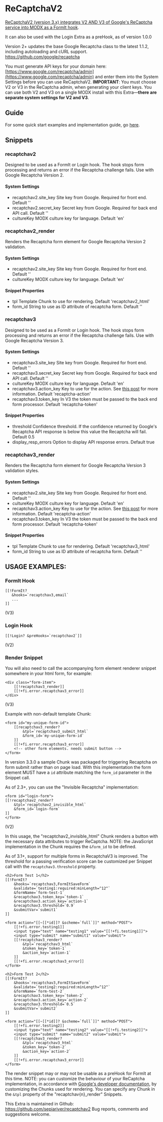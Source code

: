# ReCaptchaV2

[ReCaptchaV2 (version 3.x) integrates V2 AND V3 of Google's ReCaptcha service into MODX as a FormIt hook](https://sepiariver.com/modx/recaptchav2-supports-recaptchav3/).

It can also be used with the Login Extra as a preHook, as of version 1.0.0

Version 2+ updates the base Google Recaptcha class to the latest 1.1.2, including autoloading and cURL support. https://github.com/google/recaptcha

You must generate API keys for your domain here: [https://www.google.com/recaptcha/admin](https://www.google.com/recaptcha/admin)
and enter them into the System Settings before you can use ReCaptchaV2. **IMPORTANT**: You must choose V2 or V3 in the ReCaptcha admin, when generating your client keys. You can use both V2 and V3 on a single MODX install with this Extra—**there are separate system settings for V2 and V3**.

## Guide

For some quick start examples and implementation guide, go [here](https://sepiariver.com/modx/a-guide-to-recaptcha-v3-for-modx-cms/).

## Snippets

### recaptchav2

Designed to be used as a FormIt or Login hook. The hook stops form processing and returns an error if the Recaptcha challenge fails. Use with Google Recaptcha Version 2.

#### System Settings

- recaptchav2.site_key      Site key from Google. Required for front end. Default ''
- recaptchav2.secret_key    Secret key from Google. Required for back end API call. Default ''
- cultureKey                MODX culture key for language. Default 'en'

### recaptchav2_render

Renders the Recaptcha form element for Google Recaptcha Version 2 validation.

#### System Settings

- recaptchav2.site_key      Site key from Google. Required for front end. Default ''
- cultureKey                MODX culture key for language. Default 'en'

#### Snippet Properties

- tpl                       Template Chunk to use for rendering. Default 'recaptchav2_html'
- form_id                   String to use as ID attribute of recaptcha form. Default ''

### recaptchav3

Designed to be used as a FormIt or Login hook. The hook stops form processing and returns an error if the Recaptcha challenge fails. Use with Google Recaptcha Version 3.

#### System Settings

- recaptchav3.site_key      Site key from Google. Required for front end. Default ''
- recaptchav3.secret_key    Secret key from Google. Required for back end API call. Default ''
- cultureKey                MODX culture key for language. Default 'en'
- recaptchav3.action_key    Key to use for the action. See [this post](https://sepiariver.com/modx/recaptchav2-supports-recaptchav3/) for more information. Default 'recaptcha-action'
- recaptchav3.token_key     In V3 the token must be passed to the back end form processor. Default 'recaptcha-token'

#### Snippet Properties

- threshold                 Confidence threshold. If the confidence returned by Google's Recaptcha API response is below this value the Recaptcha will fail. Default 0.5
- display_resp_errors       Option to display API response errors. Default true

### recaptchav3_render

Renders the Recaptcha form element for Google Recaptcha Version 3 validation styles.

#### System Settings

- recaptchav2.site_key      Site key from Google. Required for front end. Default ''
- cultureKey                MODX culture key for language. Default 'en'
- recaptchav3.action_key    Key to use for the action. See [this post](https://sepiariver.com/modx/recaptchav2-supports-recaptchav3/) for more information. Default 'recaptcha-action'
- recaptchav3.token_key     In V3 the token must be passed to the back end form processor. Default 'recaptcha-token'

#### Snippet Properties

- tpl                       Template Chunk to use for rendering. Default 'recaptchav3_html'
- form_id                   String to use as ID attribute of recaptcha form. Default ''

## USAGE EXAMPLES:

### FormIt Hook

```
[[!FormIt?
   &hooks=`recaptchav3,email`
   ...
]]
```
(V3)

### Login Hook

```
[[!Login? &preHooks=`recaptchav2`]]
```
(V2)

### Render Snippet

You will also need to call the accompanying form element renderer snippet somewhere in your html form, for example:

```
<div class="form-item">
    [[!recaptchav3_render]]
    [[!+fi.error.recaptchav3_error]]
</div>
```
(V3)

Example with non-default template Chunk:

```
<form id="my-unique-form-id">
    [[recaptchav3_render?
        &tpl=`recaptchav3_submit_html`
        &form_id=`my-unique-form-id`
    ]]
    [[!+fi.error.recaptchav3_error]]
    <!-- other form elements. needs submit button -->
</form>
```
In version 3.3.0 a sample Chunk was packaged for triggering Recaptcha on form submit rather than on page load. With this implementation the form element MUST have a `id` attribute matching the `form_id` parameter in the Snippet call.

As of 2.3+, you can use the "Invisible Recaptcha" implementation:

```
<form id="login-form">
[[!recaptchav2_render?
    &tpl=`recaptchav2_invisible_html`
    &form_id=`login-form`
]]
</form>
```
(V2)

In this usage, the "recaptchav2_invisible_html" Chunk renders a button with the necessary data attributes to trigger ReCaptcha. NOTE: the JavaScript implementation in the Chunk requires the `&form_id` to be defined.

As of 3.1+, support for multiple forms in RecaptchaV3 is improved. The threshold for a passing verification score can be customized per Snippet call with the `recaptchav3.threshold` property.

```
<h2>Form Test 1</h2>
[[!FormIt?
    &hooks=`recaptchav3,FormItSaveForm`
    &validate=`testing1:required:minLength=^12^`
    &formName=`form-test-1`
    &recaptchav3.token_key=`token-1`
    &recaptchav3.action_key=`action-1`
    &recaptchav3.threshold=`0.9`
    &submitVar=`submit1`
]]

<form action="[[~[[*id]]? &scheme=`full`]]" method="POST">
    [[!+fi.error.testing1]]
    <input type="text" name="testing1" value="[[!+fi.testing1]]">
    <input type="submit" name="submit1" value="submit">
    [[!recaptchav3_render?
        &tpl=`recaptchav3_html`
        &token_key=`token-1`
        &action_key=`action-1`
    ]]
    [[!+fi.error.recaptchav3_error]]
</form>

<h2>Form Test 2</h2>
[[!FormIt?
    &hooks=`recaptchav3,FormItSaveForm`
    &validate=`testing2:required:minLength=^12^`
    &formName=`form-test-2`
    &recaptchav3.token_key=`token-2`
    &recaptchav3.action_key=`action-2`
    &recaptchav3.threshold=`0.5`
    &submitVar=`submit2`
]]

<form action="[[~[[*id]]? &scheme=`full`]]" method="POST">
    [[!+fi.error.testing2]]
    <input type="text" name="testing2" value="[[!+fi.testing2]]">
    <input type="submit" name="submit2" value="submit">
    [[!recaptchav3_render?
        &tpl=`recaptchav3_html`
        &token_key=`token-2`
        &action_key=`action-2`
    ]]
    [[!+fi.error.recaptchav3_error]]
</form>
```

The render snippet may or may not be usable as a preHook for FormIt at this time. NOTE: you can customize the behaviour of your ReCaptcha implementation, in accordance with [Google's developer documentation](https://developers.google.com/recaptcha/intro), by customizing the Chunks used for rendering. You can specify any Chunk in the `&tpl` property of the "recaptchav{n}_render" Snippets.

This Extra is maintained in Github: https://github.com/sepiariver/recaptchav2
Bug reports, comments and suggestions welcome.
